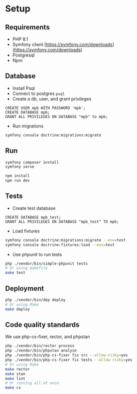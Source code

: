 # Setup

## Requirements

* PHP 8.1
* Symfony client [https://symfony.com/downloads](https://symfony.com/downloads)
* Postgresql
* Npm

## Database

* Install Psql
* Connect to postgres `psql`
* Create a db, user, and grant privileges

```postgresql
CREATE USER mpb WITH PASSWORD 'mpb';
CREATE DATABASE mpb;
GRANT ALL PRIVILEGES ON DATABASE "mpb" to mpb;
```

* Run migrations

```bash
symfony console doctrine:migrations:migrate
```

## Run

```bash
symfony composer install
symfony serve
```

```bash
npm install
npm run dev 
```

## Tests

* Create test database

```postgresql
CREATE DATABASE mpb_test;
GRANT ALL PRIVILEGES ON DATABASE "mpb_test" TO mpb;
```

* Load fixtures

```bash
symfony console doctrine:migrations:migrate --env=test
symfony console doctrine:fixtures:load --env=test
```

* Use phpunit to run tests

```bash
php ./vendor/bin/simple-phpunit tests
# Or using makefile
make test
```

## Deployment

```bash
php ./vendor/bin/dep deploy
# Or using Make
make deploy
```

## Code quality standards
We use php-cs-fixer, rector, and phpstan
```bash
php ./vendor/bin/rector process
php ./vendor/bin/phpstan analyse
php ./vendor/bin/php-cs-fixer fix src --allow-risky=yes
php ./vendor/bin/php-cs-fixer fix tests --allow-risky=yes
# Or using Make
make rector
make stan
make lint
# Or running all at once
make cs
```
